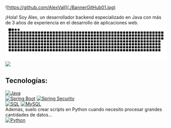![https://github.com/AlexVall](./BannerGitHub01.jpg)

¡Hola! Soy Alex, un desarrollador backend especializado en Java con más de 3 años de experiencia en el desarrollo de aplicaciones web.![](https://raw.githubusercontent.com/CompetitiveLin/Snake-in-Contribution-Grid/output/github-contribution-grid-snake.svg)
![](https://raw.githubusercontent.com/AlexVallTuru/AlexVallTuru/output/github-contribution-grid-snake.svg)

## Tecnologías:
[![Java](https://img.shields.io/badge/Java-F80000?style=for-the-badge&logo=oracle&logoColor=white&labelColor=101010)]()
</br>
[![Spring Boot](https://img.shields.io/badge/Spring_Boot-6DB33F?style=for-the-badge&logo=spring-boot&logoColor=white&labelColor=101010)]()
[![Spring Security](https://img.shields.io/badge/Spring_Security-6DB33F?style=for-the-badge&logo=spring-security&logoColor=white&labelColor=101010)]()
</br>
[![SQL](https://img.shields.io/badge/SQL-003B57?style=for-the-badge&logo=database&logoColor=white&labelColor=101010)]()
[![MySQL](https://img.shields.io/badge/MySQL-4479A1?style=for-the-badge&logo=mysql&logoColor=white&labelColor=101010)]()
</br>
Además, suelo crear scripts en Python cuando necesito procesar grandes cantidades de datos...
<br>
[![Python](https://img.shields.io/badge/Python-3776AB?style=for-the-badge&logo=python&logoColor=white&labelColor=101010)]()
